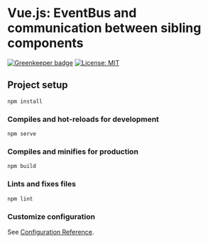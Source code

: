 # Vue.js: EventBus and communication between sibling components

[![Greenkeeper badge](https://badges.greenkeeper.io/alpersonalwebsite/basic-vue-sibling.svg)](https://greenkeeper.io/)
[![License: MIT](https://img.shields.io/badge/License-MIT-brightgreen.svg)](https://opensource.org/licenses/MIT)

## Project setup
```
npm install
```

### Compiles and hot-reloads for development
```
npm serve
```

### Compiles and minifies for production
```
npm build
```

### Lints and fixes files
```
npm lint
```

### Customize configuration
See [Configuration Reference](https://cli.vuejs.org/config/).
